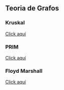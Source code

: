 <h2> Teoria de Grafos </h2>

### Kruskal
 
[Click aquí](https://github.com/HugoAlejandro2002/Algoritmos-y-Estructuras-de-Datos/tree/main/Algoritmos/Teoria%20de%20Grafos/Kruskal)
 
### PRIM
 
[Click aquí](https://github.com/HugoAlejandro2002/Algoritmos-y-Estructuras-de-Datos/tree/main/Algoritmos/Teoria%20de%20Grafos/Prim)

### Floyd Marshall

[Click aquí](https://github.com/HugoAlejandro2002/Algoritmos-y-Estructuras-de-Datos/tree/main/Algoritmos/Teoria%20de%20Grafos/Floyd_Warshall)
